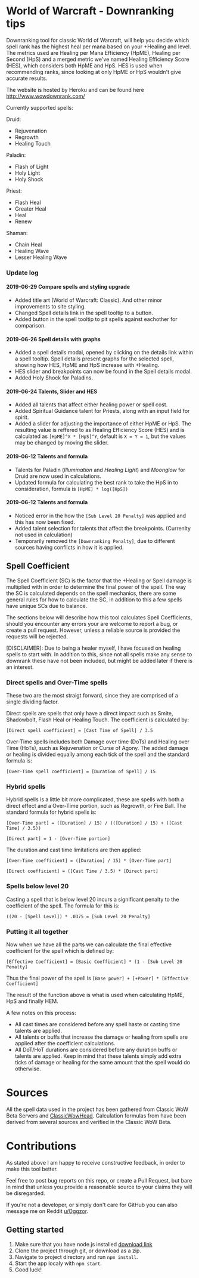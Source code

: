# World of Warcraft - Downranking tips
Downranking tool for classic World of Warcraft, will help you decide which spell rank has the highest heal per mana based on your +Healing and level. The metrics used are Healing per Mana Efficiency (HpME), Healing per Second (HpS) and a merged metric we've named Healing Efficiency Score (HES), which considers both HpME and HpS. HES is used when recommending ranks, since looking at only HpME or HpS wouldn't give accurate results.

The website is hosted by Heroku and can be found here http://www.wowdownrank.com/

Currently supported spells:

Druid:
* Rejuvenation
* Regrowth
* Healing Touch

Paladin:
* Flash of Light
* Holy Light
* Holy Shock

Priest:
* Flash Heal
* Greater Heal
* Heal
* Renew

Shaman:
* Chain Heal
* Healing Wave
* Lesser Healing Wave

### Update log

#### 2019-06-29 Compare spells and styling upgrade
* Added title art (World of Warcraft: Classic). And other minor improvements to site styling.
* Changed Spell details link in the spell tooltip to a button.
* Added button in the spell tooltip to pit spells against eachother for comparison.

#### 2019-06-26 Spell details with graphs
* Added a spell details modal, opened by clicking on the details link within a spell tooltip. Spell details present graphs for the selected spell, showing how HES, HpME and HpS increase with +Healing.
* HES slider and breakpoints can now be found in the Spell details modal.
* Added Holy Shock for Paladins.

#### 2019-06-24 Talents, Slider and HES
* Added all talents that affect either healing power or spell cost.
* Added Spiritual Guidance talent for Priests, along with an input field for spirit.
* Added a slider for adjusting the importance of either HpME or HpS. The resulting value is reffered to as Healing Efficiency Score (HES) and is calculated as ```[HpME]^X * [HpS]^Y```, default is ```X = Y = 1```, but the values may be changed by moving the slider. 

#### 2019-06-12 Talents and formula
* Talents for Paladin (*Illumination* and *Healing Light*) and *Moonglow* for Druid are now used in calculations.
* Updated formula for calculating the best rank to take the HpS in to consideration, formula is ```[HpME] * log([HpS])```

#### 2019-06-12 Talents and formula
* Noticed error in the how the ```[Sub Level 20 Penalty]``` was applied and this has now been fixed.
* Added talent selection for talents that affect the breakpoints. (Currenlty not used in calculation)
* Temporarily removed the ```[Downranking Penalty]```, due to different sources having conflicts in how it is applied.

## Spell Coefficient
The Spell Coefficient (SC) is the factor that the +Healing or Spell damage is multiplied with in order to determine the final power of the spell. The way the SC is calculated depends on the spell mechanics, there are some general rules for how to calculate the SC, in addition to this a few spells have unique SCs due to balance.

The sections below will describe how this tool calculates Spell Coefficients, should you encounter any errors your are welcome to report a bug, or create a pull request. However, unless a reliable source is provided the requests will be rejected.

[DISCLAIMER]: Due to being a healer myself, I have focused on healing spells to start with. In addition to this, since not all spells make any sense to downrank these have not been included, but might be added later if there is an interest.

### Direct spells and Over-Time spells
These two are the most straigt forward, since they are comprised of a single dividing factor.

Direct spells are spells that only have a direct impact such as Smite, Shadowbolt, Flash Heal or Healing Touch. The coefficient is calculated by:

```[Direct spell coefficient] = [Cast Time of Spell] / 3.5```

Over-Time spells includes both Damage over time (DoTs) and Healing over Time (HoTs), such as Rejuvenation or Curse of Agony. The added damage or healing is divided equally among each tick of the spell and the standard formula is:

```[Over-Time spell coefficient] = [Duration of Spell] / 15```


### Hybrid spells
Hybrid spells is a little bit more complicated, these are spells with both a direct effect and a Over-Time portion, such as Regrowth, or Fire Ball. The standard formula for hybrid spells is:

```[Over-Time part] = ([Duration] / 15) / (([Duration] / 15) + ([Cast Time] / 3.5))```

```[Direct part] = 1 - [Over-Time portion]```

The duration and cast time limitations are then applied:

```[Over-Time coefficient] = ([Duration] / 15) * [Over-Time part]```

```[Direct coefficient] = ([Cast Time / 3.5) * [Direct part]```

### Spells below level 20
Casting a spell that is below level 20 incurs a significant penalty to the coefficient of the spell. The formula for this is:

```((20 - [Spell Level]) * .0375 = [Sub Level 20 Penalty]```

### Putting it all together
Now when we have all the parts we can calculate the final effective coefficient for the spell which is defined by:

```[Effective Coefficient] = [Basic Coefficient] * (1 - [Sub Level 20 Penalty]```

Thus the final power of the spell is ```[Base power] + [+Power] * [Effective Coefficient]```

The result of the function above is what is used when calculating HpME, HpS and finally HEM.

A few notes on this process:

* All cast times are considered before any spell haste or casting time talents are applied.
* All talents or buffs that increase the damage or healing from spells are applied after the coefficient calculations.
* All DoT/HoT durations are considered before any duration buffs or talents are applied. Keep in mind that these talents simply add extra ticks of damage or healing for the same amount that the spell would do otherwise.

# Sources
All the spell data used in the project has been gathered from Classic WoW Beta Servers and [ClassicWowHead](https://classic.wowhead.com/). Calculation formulas from have been derived from several sources and verified in the Classic WoW Beta.

# Contributions
As stated above I am happy to receive constructive feedback, in order to make this tool better.

Feel free to post bug reports on this repo, or create a Pull Request, but bare in mind that unless you provide a reasonable source to your claims they will be disregarded.

If you're not a developer, or simply don't care for GitHub you can also message me on Reddit [u/Oggzor](https://www.reddit.com/user/Oggzor).

## Getting started
1. Make sure that you have node.js installed [download link](https://nodejs.org/en/download/)
2. Clone the project through git, or download as a zip.
3. Navigate to project directory and run ```npm install```.
4. Start the app localy with ```npm start```.
5. Good luck!

